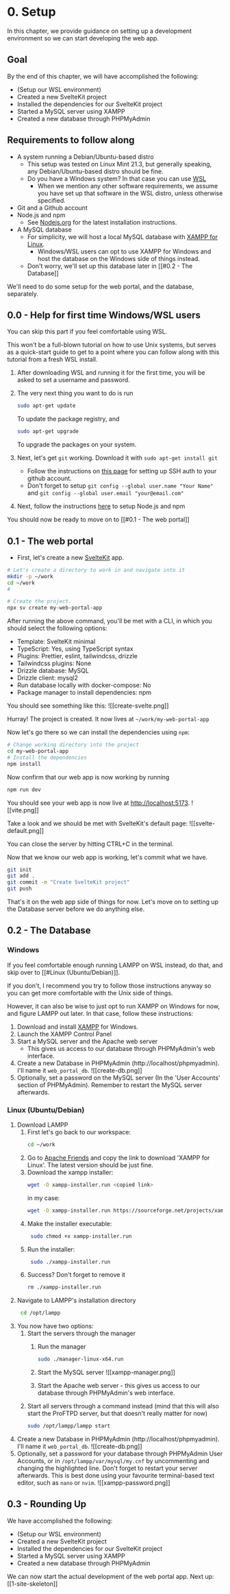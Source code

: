 # 0. Setup

In this chapter, we provide guidance on setting up a development environment so we can start developing the web app.
## Goal

By the end of this chapter, we will have accomplished the following:
- (Setup our WSL environment)
- Created a new SvelteKit project
- Installed the dependencies for our SvelteKit project
- Started a MySQL server using XAMPP
- Created a new database through PHPMyAdmin
## Requirements to follow along

- A system running a Debian/Ubuntu-based distro
	- This setup was tested on Linux Mint 21.3, but generally speaking, any Debian/Ubuntu-based distro should be fine.
    - Do you have a Windows system? In that case you can use [WSL](https://docs.microsoft.com/en-us/windows/wsl/install) 
	    - When we mention any other software requirements, we assume you have set up that software in the WSL distro, unless otherwise specified.
- Git and a Github account
- Node.js and npm
    - See [Nodejs.org](https://nodejs.org/en/download/) for the latest installation instructions.
- A MySQL database
    - For simplicity, we will host a local MySQL database with [XAMPP  for Linux](https://www.apachefriends.org/).
        - Windows/WSL users can opt to use XAMPP for Windows and host the database on the Windows side of things instead.
    - Don't worry, we'll set up this database later in [[#0.2 - The Database]]

We'll need to do some setup for the web portal, and the database, separately.

## 0.0 - Help for first time Windows/WSL users

You can skip this part if you feel comfortable using WSL.

This won't be a full-blown tutorial on how to use Unix systems, but serves as a quick-start guide to get to a point where you can follow along with this tutorial from a fresh WSL install.

1. After downloading WSL and running it for the first time, you will be asked to set a username and password. 

2. The very next thing you want to do is run
	```bash
	sudo apt-get update
	```
	To update the package registry, and 
	```bash
	sudo apt-get upgrade
	```
	To upgrade the packages on your system.

3. Next, let's get `git` working.
   Download it with `sudo apt-get install git`
	- Follow the instructions on [this page](https://docs.github.com/en/authentication/connecting-to-github-with-ssh/generating-a-new-ssh-key-and-adding-it-to-the-ssh-agent?platform=linux) for setting up SSH auth to your github account.
	- Don't forget to setup `git config --global user.name "Your Name"` and `git config --global user.email "your@email.com"`
4. Next, follow the instructions [here](https://nodejs.org/en/download/) to setup Node.js and npm

You should now be ready to move on to [[#0.1 - The web portal]]

## 0.1 - The web portal

- First, let's create a new [SvelteKit](https://svelte.dev/docs/kit/creating-a-project) app.
```bash
# Let's create a directory to work in and navigate into it
mkdir -p ~/work
cd ~/work
# 

# Create the project.
npx sv create my-web-portal-app
```

After running the above command, you'll be met with
a CLI, in which you should select the following options:
- Template: SvelteKit minimal
- TypeScript: Yes, using TypeScript syntax
- Plugins: Prettier, eslint, tailwindcss, drizzle
- Tailwindcss plugins: None
- Drizzle database: MySQL
- Drizzle client: mysql2
- Run database locally with docker-compose: No
- Package manager to install dependencies: npm

You  should see something like this:
![[create-svelte.png]]

Hurray! The project is created.
It now lives at `~/work/my-web-portal-app`

Now let's go there so we can install the dependencies using `npm`:
```bash
# Change working directory into the project
cd my-web-portal-app
# Install the dependencies
npm install
```

Now confirm that our web app is now working by running 
```bash
npm run dev
```

You should see your web app is now live at [http://localhost:5173](http://localhost:5173).
![[vite.png]]

Take a look and we should be met with SvelteKit's default page:
![[svelte-default.png]]

You can close the server by hitting CTRL+C in the terminal.

Now that we know our web app is working, let's commit what we have.

```bash
git init
git add .
git commit -m "Create SvelteKit project"
git push
```


That's it on the web app side of things for now. Let's move on to setting up the Database server before we do anything else.

## 0.2 - The Database

### Windows

If you feel comfortable enough running LAMPP on WSL instead, do that, and skip over to [[#Linux (Ubuntu/Debian)]].

If you don't, I recommend you try to follow those instructions anyway so you can get more comfortable with the Unix side of things. 

However, it can also be wise to just opt to run XAMPP on Windows for now, and figure LAMPP out later. In that case, follow these instructions:
1. Download and install [XAMPP](https://www.apachefriends.org/index.html) for Windows.
2. Launch the XAMPP Control Panel
3. Start a MySQL server and the Apache web server
    - This gives us access to our database through PHPMyAdmin's web interface. 
4. Create a new Database in PHPMyAdmin (http://localhost/phpmyadmin). I'll name it `web_portal_db`.
   ![[create-db.png]]
5. Optionally, set a password on the MySQL server (In the 'User Accounts' section of PHPMyAdmin). Remember to restart the MySQL server afterwards.

### Linux (Ubuntu/Debian)

1. Download LAMPP
	1. First let's go back to our workspace:
	   ```bash
	   cd ~/work
	   ```
	2. Go to [Apache Friends](https://www.apachefriends.org/index.html) and copy the link to download 'XAMPP for Linux'. The latest version should be just fine.
	3. Download the xampp installer:
	   ```bash
	   wget -O xampp-installer.run <copied link>
	   ```
		in my case:
		```bash
		wget -O xampp-installer.run https://sourceforge.net/projects/xampp/files/XAMPP%20Linux/8.2.12/xampp-linux-x64-8.2.12-0-installer.run
		```
	4. Make the installer executable:
	   ```bash
		sudo chmod +x xampp-installer.run
		```
	5. Run the installer:
	   ```bash
		sudo ./xampp-installer.run
		```
	6. Success? Don't forget to remove it
	   ```bash
	   rm ./xampp-installer.run
	   ```
2. Navigate to LAMPP's installation directory 
   ```bash
	cd /opt/lampp
	```
3. You now have two options:
	1. Start the servers through the manager
		1.  Run the manager
			```bash
			sudo ./manager-linux-x64.run
			```

		2.  Start the MySQL server 
		   ![[xampp-manager.png]]
		3. Start the Apache web server - this gives us access to our database through PHPMyAdmin's web interface.
	2. Start all servers through a command instead (mind that this will also start the ProFTPD server, but that doesn't really matter for now)
	   ```bash
	   sudo /opt/lampp/lampp start
		```
4.  Create a new Database in PHPMyAdmin (http://localhost/phpmyadmin). I'll name it `web_portal_db`.
   ![[create-db.png]]
5. Optionally, set a password for your database through PHPMyAdmin User Accounts, or in `/opt/lampp/var/mysql/my.cnf` by uncommenting and changing the highlighted line. Don't forget to restart your server afterwards.
   This is best done using your favourite terminal-based text editor, such as `nano` or `nvim`.
   ![[xampp-password.png]]

## 0.3 - Rounding Up

We have accomplished the following:
- (Setup our WSL environment)
- Created a new SvelteKit project
- Installed the dependencies for our SvelteKit project
- Started a MySQL server using XAMPP
- Created a new database through PHPMyAdmin

We can now start the actual development of the web portal app. 
Next up: [[1-site-skeleton]] 
